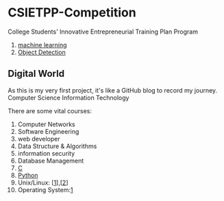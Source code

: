 #  CSIETPP-Competition
College Students' Innovative Entrepreneurial Training Plan Program

1. [machine learning](https://www.w3schools.com/python/python_ml_getting_started.asp)
2. [Object Detection](https://www.youtube.com/watch?v=yqkISICHH-U&ab_channel=NicholasRenotte)


## Digital World
As this is my very first project, it's like a GitHub blog to record my journey.
Computer Science
Information Technology


There are some vital courses:
1. Computer Networks
3. Software Engineering
4. web developer
5. Data Structure & Algorithms
6. information security
7. Database Management
8. [C](https://www.tutorialspoint.com/cprogramming/index.htm)
10. [Python](https://www.tutorialspoint.com/python/index.htm)
11. Unix/Linux: [[1](https://www.tutorialspoint.com/unix/index.htm)],[[2](https://ryanstutorials.net/linuxtutorial/)]
13. Operating System:[1](https://www.tutorialspoint.com/operating_system/index.htm) 
